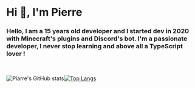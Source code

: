 <h1 align="left">Hi 👋, I'm Pierre</h1>
<h3 align="left">Hello, I am a 15 years old developer and I started dev in 2020 with Minecraft's plugins and Discord's bot. I'm a passionate developer, I never stop learning and above all a TypeScript lover !</h3>
<br/>

![Piarre's GitHub stats](https://github-readme-stats.vercel.app/api?username=piarre&show_icons=true&hide=issues&theme=onedark)[![Top Langs](https://github-readme-stats.vercel.app/api/top-langs/?username=piarre&theme=onedark&layout=compact)](https://github.com/anuraghazra/github-readme-stats)
